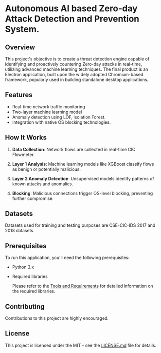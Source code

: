 # Autonomous AI based Zero-day Attack Detection and Prevention System.

## Overview

This project's objective is to create a threat detection engine capable of identifying and proactively countering Zero-day attacks in real-time, utilizing advanced machine learning techniques. The final product is an Electron application, built upon the widely adopted Chromium-based framework, popularly used in building standalone desktop applications.

## Features

- Real-time network traffic monitoring
- Two-layer machine learning model
- Anomaly detection using LOF, Isolation Forest.
- Integration with native OS blocking technologies.

## How It Works

1. **Data Collection**: Network flows are collected in real-time CIC Flowmeter.

2. **Layer 1 Analysis**: Machine learning models like XGBoost classify flows as benign or potentially malicious.

3. **Layer 2 Anomaly Detection**: Unsupervised models identify patterns of known attacks and anomalies.

4. **Blocking**: Malicious connections trigger OS-level blocking, preventing further compromise.

## Datasets

Datasets used for training and testing purposes are CSE-CIC-IDS 2017 and 2018 datasets.

## Prerequisites

To run this application, you'll need the following prerequisites:

- Python 3.x
- Required libraries

  Please refer to the [Tools and Requirements](https://github.com/srujan-landeri/HACX/tree/main/Tools%20and%20Requirements) for detailed information on the required libraries.

## Contributing

Contributions to this project are highly encouraged. 

## License

This project is licensed under the MIT - see the [LICENSE.md](LICENSE.md) file for details.
